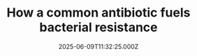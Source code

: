---
title: "How a common antibiotic fuels bacterial resistance"
date: 2025-06-09T11:32:25.000Z
category: Health
externalLink: "https://www.sciencedaily.com/releases/2025/06/250609073225.htm"
image: ""
excerpt: "A new Rutgers Health study reveals a surprising twist in the antibiotic resistance story: instead of simply killing bacteria, drugs like ciprofloxacin can actually trigger a kind of microbial survival mode. By crashing the bacteria's energy levels, the antibiotic causes E. coli to ramp up its metabolism, survive attacks, and mutate faster ultimately accelerating the evolution of drug resistance.…"
---